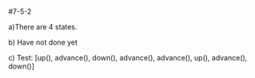 #7-5-2

a)There are 4 states.

b) Have not done yet

c) Test: [up(), advance(), down(), advance(), advance(), up(), advance(), down()]